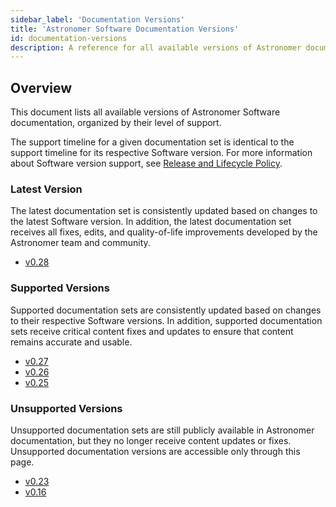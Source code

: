 ```yaml
---
sidebar_label: 'Documentation Versions'
title: 'Astronomer Software Documentation Versions'
id: documentation-versions
description: A reference for all available versions of Astronomer documentation.
---
```


<!--version-specific-->

## Overview

This document lists all available versions of Astronomer Software documentation, organized by their level of support.

The support timeline for a given documentation set is identical to the support timeline for its respective Software version. For more information about Software version support, see [Release and Lifecycle Policy](release-lifecycle-policy.md).

### Latest Version

The latest documentation set is consistently updated based on changes to the latest Software version. In addition, the latest documentation set receives all fixes, edits, and quality-of-life improvements developed by the Astronomer team and community.

- [v0.28](overview.md)

### Supported Versions

Supported documentation sets are consistently updated based on changes to their respective Software versions. In addition, supported documentation sets receive critical content fixes and updates to ensure that content remains accurate and usable.

- [v0.27](https://docs.astronomer.io/software/0.27/overview)
- [v0.26](https://docs.astronomer.io/software/0.26/overview)
- [v0.25](https://docs.astronomer.io/software/0.25/overview)


### Unsupported Versions

Unsupported documentation sets are still publicly available in Astronomer documentation, but they no longer receive content updates or fixes. Unsupported documentation versions are accessible only through this page.

- [v0.23](https://docs.astronomer.io/software/0.23/overview)
- [v0.16](https://docs.astronomer.io/software/0.16/overview)
